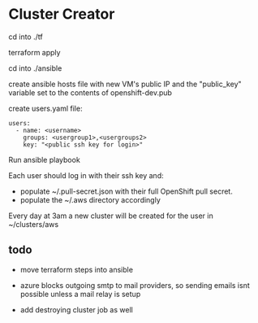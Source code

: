 # Cluster Creator

cd into ./tf

terraform apply

cd into ./ansible

create ansible hosts file with new VM's public IP and the "public\_key" variable set to the contents of openshift-dev.pub

create users.yaml file:

```
users:
  - name: <username>
    groups: <usergroup1>,<usergroups2>
    key: "<public ssh key for login>"
```

Run ansible playbook

Each user should log in with their ssh key and:
* populate ~/.pull-secret.json with their full OpenShift pull secret.
* populate the ~/.aws directory accordingly

Every day at 3am a new cluster will be created for the user in ~/clusters/aws

## todo
* move terraform steps into ansible

* azure blocks outgoing smtp to mail providers, so sending emails isnt possible unless a mail relay is setup

* add destroying cluster job as well
